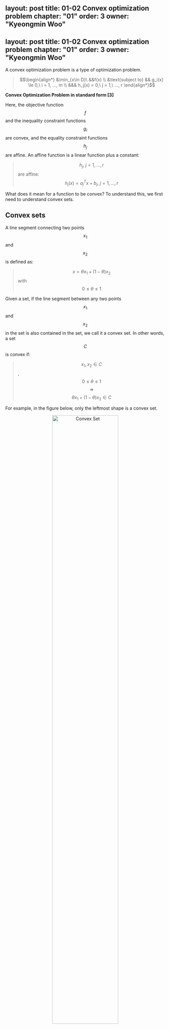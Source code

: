 layout: post
title: 01-02 Convex optimization problem
chapter: "01"
order: 3
owner: "Kyeongmin Woo"
---
layout: post
title: 01-02 Convex optimization problem
chapter: "01"
order: 3
owner: "Kyeongmin Woo"
---

A convex optimization problem is a type of optimization problem.

>$$\begin{align*} 
>&\min_{x\in D}\ &&f(x) \\
>&\text{subject to} && g_i(x) \le 0,\ i = 1, ..., m \\
>&&& h_j(x) = 0,\ j = 1,\ ..., r
>\end{align*}$$

**Convex Optimization Problem in standard form [3]**

Here, the objective function $$f$$ and the inequality constraint functions $$g_i$$ are convex, and the equality constraint functions $$h_j$$ are affine. An affine function is a linear function plus a constant:
>$$h_j,\ j = 1, ..., r$$ are affine: $$h_j(x) = a_{j}^T x + b_{j},\ j=1, ..., r$$

What does it mean for a function to be convex? To understand this, we first need to understand convex sets.

## Convex sets
A line segment connecting two points $$x_1$$ and $$x_2$$ is defined as:

>$$x = \theta x_1 + (1 - \theta) x_2$$ with $$0 \le \theta \le 1$$

Given a set, if the line segment between any two points $$x_1$$ and $$x_2$$ in the set is also contained in the set, we call it a convex set. In other words, a set $$C$$ is convex if:

>$$x_1, x_2 \in C$$, $$0 \le \theta \le 1$$  $$\Rightarrow$$ $$\theta x_1 + (1-\theta)x_2 \in C$$

For example, in the figure below, only the leftmost shape is a convex set.

<figure class="image" style="align: center;">
<p align="center">
  <img src="{{ site.baseurl }}/img/chapter_img/chapter01/Convex_set.png" alt="Convex Set" width="70%">
  <figcaption style="text-align: center;">[Fig1] left: a convex set, mid & right: non-convex sets [2]</figcaption>
</p>
</figure>

## Convex functions
A convex function is defined as follows:

>$$f: \mathbb{R}^n \rightarrow \mathbb{R} $$ is convex if $$ dom(f) $$ is a convex set and,
>
>$$f(\theta x + (1 - \theta)y) \le \theta f(x) + (1-\theta)f(y) $$ for all $$ x, y \in dom(f),\ 0 \le \theta \le 1$$

Geometrically, this means that for any two points $$(x, f(x))$$ and $$(y, f(y))$$ on the graph of $$f$$, the line segment connecting them lies above the graph between $$x$$ and $$y$$.

<figure class="image" style="align: center;">
<p align="center">
  <img src="{{ site.baseurl }}/img/chapter_img/chapter01/Convex_function.png" alt="Convex Function" width="70%">
  <figcaption style="text-align: center;">[Fig2] Convex Function [2]</figcaption>
</p>
</figure>

## Relation between a convex set and a convex function
There is a close relationship between convex functions and convex sets:
> A function $$f$$ is convex if and only if its epigraph is a convex set.

What is an epigraph? 'Epi' means 'above', so the epigraph of $$f$$ is the set of points above the graph of $$f$$. Formally, the epigraph is defined as:

>$$
\eqalign{
& \text{epigraph of } f: \mathbb{R}^n \rightarrow \mathbb{R}\\
& \text{epi } f = \{(x, t) \in \mathbb{R}^{n+1} \mid x \in \text{ dom } f, f(x) \le t\}
}
$$

<figure class="image" style="align: center;">
<p align="center">
  <img src="{{ site.baseurl }}/img/chapter_img/chapter01/epigraph.png" alt="Epigraph" width="70%">
  <figcaption style="text-align: center;">[Fig3] Epigraph [2]</figcaption>
</p>
</figure>

If $$f$$ is a convex function, then $$\text{epi } f$$ is always a convex set, and vice versa. This is a key property connecting the definitions of convex functions and convex sets.

## Nice property of convex optimization problems
A local minimum of a convex function is always a global minimum. For convex optimization problems, solutions are generally easier to find than for non-convex problems, because convex functions have the following property:
> If $$f$$ is convex and $$x$$ is a locally optimal point (i.e., a local minimum), then $$x$$ is also a globally optimal point.

Let's prove this by contradiction:

>**Proof by contradiction:**
>
>Suppose for a convex function $$f$$, $$x$$ is a locally optimal point but not a globally optimal point. Let $$y$$ be a feasible global optimal point, so for any positive $$\rho$$, $$\|y - x\|_2 > \rho$$ and $$f(y) < f(x)$$. (Because $$x$$ is locally optimal, if $$\|x - y\|_2 \le \rho$$ then $$f(x) \le f(y)$$, which contradicts $$y$$ being globally optimal.)
>Now, for $$\theta=\frac{\rho}{2\|y-x\|_2}$$, let $$z = \theta y + (1 - \theta) x = x + \theta( y - x)$$. Then:
>
>1. $$z$$ is a convex combination of two feasible points $$x, y$$, so it is also feasible.
>
>2. $$\|z - x\|_2 = \theta \|y - x\|_2 = \frac{\rho}{2} < \rho$$.
>
>3. $$f(z) \le \theta f(y) + (1 - \theta) f(x) < \theta f(x) + (1 - \theta) f(x) = f(x)$$
>
>Points 2 and 3 contradict the assumption that $$x$$ is a locally optimal point, so by contradiction, any locally optimal point $$x$$ is also globally optimal.

## Convex combination

A convex combination of $$x_1, ..., x_k$$ is defined as:

> $$x = \theta_1 x_1 + \theta_2 x_2 + \cdots + \theta_k x_k$$ with $$\theta_1 + \cdots + \theta_k = 1, \theta_i \ge 0$$

If $$D$$ is a convex set and $$x_1, x_2, ..., x_k \in D$$, then $$x \in D$$ as well.
Convex optimization problem은 optimization problem의 한 종류이다.

>$$\begin{align*} 
>&\min_{x\in D}\ &&f(x) \\
>&\text{subject to} && g_i(x) \le 0,\ i = 1, ..., m \\
>&&& h_j(x) = 0,\ j = 1,\ ..., r
>\end{align*}$$

**Convex Optimization Problem in standard form [3]**

여기서 objective function $$f$$와 inequality constraint function $$g_i$$가 convex이고, equality constraint function $$h_j$$가 affine이라는 조건이 추가된다. 이때 affine function이란 다음과 같이 linear function에 상수합이 붙은 형태의 함수를 의미한다.
>$$h_j,\ j = 1, ..., r$$ are affine: $$h_j(x) = a_{j}^T x + b_{j},\ j=1, ..., r$$

그렇다면 convex function은 어떤 함수를 의미하는 것일까? 이를 이해하기 위해서 convex set을 이해할 필요가 있다.

## Convex sets
두 점 $$x_1$$과 $$x_2$$를 잇는 선분(line segment)은 다음과 같이 정의된다.

>$$x = \theta x_1 + (1 - \theta) x_2$$ with $$0 \le \theta \le 1$$

어떤 집합(set)이 주어져 있다고 하자. 이 집합의 원소인 두 점 $$x_1$$과 $$x_2$$를 잇는 선분이 이 집합에 다시 포함될때 우리는 이 집합을 convex set이라고 부른다. 다시 말하면 집합 C가 convex가 될 조건은 다음과 같다.

>$$x_1, x_2 \in C$$, $$0 \le \theta \le 1$$  $$\Rightarrow$$ $$\theta x_1 + (1-\theta)x_2 \in C$$

예를 들어, 다음 세 가지 그림 중 가장 좌측의 그림만이 convex set에 해당한다.

<figure class="image" style="align: center;">
<p align="center">
  <img src="{{ site.baseurl }}/img/chapter_img/chapter01/Convex_set.png" alt="Convex Set" width="70%">
  <figcaption style="text-align: center;">[Fig1] left: a convex set, mid & right: non-convex sets [2]</figcaption>
</p>
</figure>

## Convex functions
Convex function은 다음과 같이 정의된다.

>$$f: R^n \rightarrow R $$ is convex if $$ dom(f) $$ is a convex set and,
>
>$$f(\theta x + (1 - \theta)y) \le \theta f(x) + (1-\theta)f(y) $$ for all $$ x, y \in dom(f),\ 0 \le \theta \le 1$$

정의에서 부등식으로 표현된 조건은 다음과 같은 기하학적 의미를 가진다. $$f$$의 그래프 상의 임의의 두 점 $$(x,\ f(x))$$, $$(y,\ f(y))$$을 생각해보자. 이 두 점을 잇는 선분은 구간 $$[x, y]$$에서 그래프보다 크거나 같게 위치한다.

<figure class="image" style="align: center;">
<p align="center">
  <img src="{{ site.baseurl }}/img/chapter_img/chapter01/Convex_function.png" alt="Convex Function" width="70%">
  <figcaption style="text-align: center;">[Fig2] Convex Function [2]</figcaption>
</p>
</figure>

## Relation between a convex set and a convex function
convex function과 convex set 사이에는 다음과 같은 밀접한 관계가 있다.
> 함수 $$f$$의 epigraph가 convex set일때, 함수 $$f$$는 convex function이다.

여기서 epigraph는 무엇을 의미하는 것일까? Epigraph에서 'Epi'는 'above'를 뜻하며, 곧 epigraph는 'above the graph'를 의미한다. 즉, epi $$f$$란 $$f$$의 그래프의 위쪽 영역에 해당하는 집합이다. 함수 epigraph는 다음과 같이 정의한다.

>$$
\eqalign{
& \text{epigraph of } f: R^n \rightarrow R\\
& \text{epi } f = \{(x, t) \in R^{n+1} \mid x \in \text{ dom } f, f(x) \le t\}
}
$$

<figure class="image" style="align: center;">
<p align="center">
  <img src="{{ site.baseurl }}/img/chapter_img/chapter01/epigraph.png" alt="Epigraph" width="70%">
  <figcaption style="text-align: center;">[Fig3] Epigraph [2]</figcaption>
</p>
</figure>

함수 f가 convex function일때 epi f는 항상 convex set이고 이의 역도 성립한다. 이를 주지하고 위의 convex function과 convex set의 정의를 다시 한번 살펴보도록 하자.

## Nice property of convex optimization problems
Convex 함수의 local minimum은 항상 global minimum이다. convex optimization problem의 경우 non-convex optimization problem에 비해 일반적으로 solution을 더 쉽게 구할 수 있는데, 그 이유는 convex 함수가 다음과 같은 특성을 가지기 때문이다.
>$$f$$가 convex이고 $$x$$가 $$f(x)$$의 locally optimal point일 때(즉 $$f(x)$$가 local minimum), x는 globally optimal point이다.

이를 한번 증명해보자.

>**proof by contradiction:**
>
>Convex function f에 대해 $$x$$가 globally optimal이 아닌 locally optimal point라고 하자.
>또, feasible $$y$$를 global optimal point라고 하면, $$y$$는 임의의 양수 $$\rho$$에 대해 $$\|y - x\|_2 > \rho$$이고, $$f(y) < f(x)$$이 성립한다. (왜냐하면, $$x$$가 locally optimal이므로 $$\|x - y\|_2 \le \rho$$ 이면 $$f(x) \le f(y)$$이기 때문이고, 이는 $$y$$가 global optimal point임에 위배된다.)
>이때, $$\theta=\frac{\rho}{2\|y-x\|_2}$$에 대해 $$z = \theta y + (1 - \theta) x=x + \theta( y - x)$$라고 하면, 다음이 성립한다.
>
>1.$$\phantom{1} z$$는 두 개의 feasible points $$x, y$$에 대한 convex combination이므로 또한 feasible하다.
>
>2.$$\phantom{1}\|z - x\|_2 = \theta \|y - x\|_2 = \frac{\rho}{2} < \rho$$ 이다.
>
>3.$$\phantom{1} f(z) \le \theta f(y) + (1 - \theta) f(x) < \theta f(x) + (1 - \theta) f(x) = f(x)$$
>
>2,3는 $$x$$가 locally optimal point이기 위한 전제조건 $$f(x) < f(z)$$에 대한 모순이므로 귀류법에 의해 locally optimal point $$x$$가 곧 globally optimal point이다.


## convex combination

>$$x_1, ..., x_k$$에 대한 convex combination x는 다음과 같이 정의된다.
>
>$$x = \theta_1 x_1 + \theta_2 x_2 + \cdots + \theta_k x_k$$ with $$\theta_1 + \cdots + \theta_k = 1, \theta_i \ge 0$$
>
>$$D$$가 convex set일때 $$x_1, x_2, ..., x_k \in D$$이면, $$x \in D$$이다.
